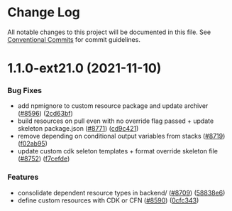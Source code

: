# Change Log

All notable changes to this project will be documented in this file.
See [Conventional Commits](https://conventionalcommits.org) for commit guidelines.

# 1.1.0-ext21.0 (2021-11-10)


### Bug Fixes

* add npmignore to custom resource package and update archiver ([#8596](https://github.com/aws-amplify/amplify-cli/issues/8596)) ([2cd63bf](https://github.com/aws-amplify/amplify-cli/commit/2cd63bffc3263324ce436fc46dd9b70cae07c820))
* build resources on pull even with no override flag passed + update skeleton package.json ([#8771](https://github.com/aws-amplify/amplify-cli/issues/8771)) ([cd9c421](https://github.com/aws-amplify/amplify-cli/commit/cd9c421e8dc243149c129495920950a4f601ef59))
* remove depending on conditional output variables from stacks ([#8719](https://github.com/aws-amplify/amplify-cli/issues/8719)) ([f02ab95](https://github.com/aws-amplify/amplify-cli/commit/f02ab95b5eea293e8e8ecc0cb4177ed1faf797ff))
* update custom cdk seleton templates + format override skeleton file ([#8752](https://github.com/aws-amplify/amplify-cli/issues/8752)) ([f7cefde](https://github.com/aws-amplify/amplify-cli/commit/f7cefdeabaca97538fac1291e9182e1dc6293fc3))


### Features

* consolidate dependent resource types in backend/ ([#8709](https://github.com/aws-amplify/amplify-cli/issues/8709)) ([58838e6](https://github.com/aws-amplify/amplify-cli/commit/58838e6a39cecd68e2ad452e504a851cec1bc7a6))
* define custom resources with CDK or CFN ([#8590](https://github.com/aws-amplify/amplify-cli/issues/8590)) ([0cfc343](https://github.com/aws-amplify/amplify-cli/commit/0cfc343abc435c7dedfa9bea508431534f8723ad))

